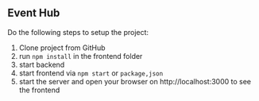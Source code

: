 ## Event Hub

Do the following steps to setup the project:

1. Clone project from GitHub
2. run `npm install` in the frontend folder 
3. start backend 
4. start frontend via `npm start` or `package,json`
5. start the server and open your browser on http://localhost:3000 to see the frontend